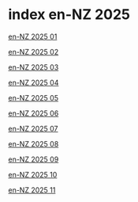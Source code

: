 # index en-NZ 2025

<a href="./01">en-NZ 2025 01</a>

<a href="./02">en-NZ 2025 02</a>

<a href="./03">en-NZ 2025 03</a>

<a href="./04">en-NZ 2025 04</a>

<a href="./05">en-NZ 2025 05</a>

<a href="./06">en-NZ 2025 06</a>

<a href="./07">en-NZ 2025 07</a>

<a href="./08">en-NZ 2025 08</a>

<a href="./09">en-NZ 2025 09</a>

<a href="./10">en-NZ 2025 10</a>

<a href="./11">en-NZ 2025 11</a>
